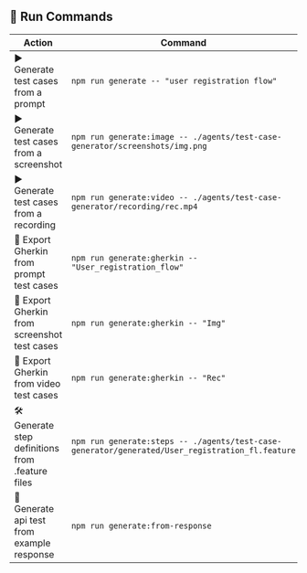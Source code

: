 ## 🧪 Run Commands

| Action                                            | Command                                                                                         |
|---------------------------------------------------|-------------------------------------------------------------------------------------------------|
| ▶️ Generate test cases from a prompt              | `npm run generate -- "user registration flow"`                                                  |
| ▶️ Generate test cases from a screenshot          | `npm run generate:image -- ./agents/test-case-generator/screenshots/img.png`                    |
| ▶️ Generate test cases from a recording           | `npm run generate:video -- ./agents/test-case-generator/recording/rec.mp4`                      |
| 📄 Export Gherkin from prompt test cases          | `npm run generate:gherkin -- "User_registration_flow"`                                          |
| 📄 Export Gherkin from screenshot test cases      | `npm run generate:gherkin -- "Img"`                                                             |
| 📄 Export Gherkin from video test cases           | `npm run generate:gherkin -- "Rec"`                                                             |
| 🛠️ Generate step definitions from .feature files | `npm run generate:steps -- ./agents/test-case-generator/generated/User_registration_fl.feature` |
| 🧪 Generate api test from example response        | `npm run generate:from-response`                                                                |
